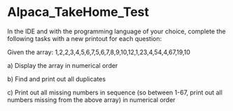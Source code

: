 # Alpaca_TakeHome_Test

In the IDE and with the programming language of your choice, complete the following tasks with a new printout for each question:

Given the array: 1,2,2,3,4,5,6,7,5,6,7,8,9,10,12,1,23,4,54,4,67,19,10

a) Display the array in numerical order

b) Find and print out all duplicates

c) Print out all missing numbers in sequence (so between 1-67, print out all numbers missing from the above array) in numerical order
